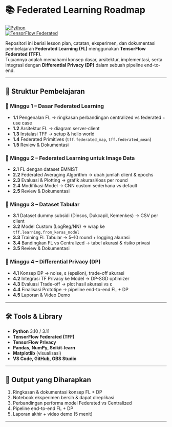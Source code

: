 # 📚 Federated Learning Roadmap

[![Python](https://img.shields.io/badge/Python-3.10%2F3.11-blue)](https://www.python.org/)  
[![TensorFlow Federated](https://img.shields.io/badge/TensorFlow-Federated-orange)](https://www.tensorflow.org/federated)  


Repositori ini berisi lesson plan, catatan, eksperimen, dan dokumentasi pembelajaran **Federated Learning (FL)** menggunakan **TensorFlow Federated (TFF)**.  
Tujuannya adalah memahami konsep dasar, arsitektur, implementasi, serta integrasi dengan **Differential Privacy (DP)** dalam sebuah pipeline end-to-end.  

---

## 🚀 Struktur Pembelajaran

### 📌 Minggu 1 – Dasar Federated Learning
- **1.1** Pengenalan FL → ringkasan perbandingan centralized vs federated + use case  
- **1.2** Arsitektur FL → diagram server-client  
- **1.3** Instalasi TFF → setup & hello world  
- **1.4** Federated Primitives (`tff.federated_map`, `tff.federated_mean`)  
- **1.5** Review & Dokumentasi  

### 📌 Minggu 2 – Federated Learning untuk Image Data
- **2.1** FL dengan dataset EMNIST  
- **2.2** Federated Averaging Algorithm → ubah jumlah client & epochs  
- **2.3** Evaluasi & Plotting → grafik akurasi/loss per round  
- **2.4** Modifikasi Model → CNN custom sederhana vs default  
- **2.5** Review & Dokumentasi  

### 📌 Minggu 3 – Dataset Tabular
- **3.1** Dataset dummy subsidi (Dinsos, Dukcapil, Kemenkes) → CSV per client  
- **3.2** Model Custom (LogReg/NN) → wrap ke `tff.learning.from_keras_model`  
- **3.3** Training FL Tabular → 5–10 round + logging akurasi  
- **3.4** Bandingkan FL vs Centralized → tabel akurasi & risiko privasi  
- **3.5** Review & Dokumentasi  

### 📌 Minggu 4 – Differential Privacy (DP)
- **4.1** Konsep DP → noise, ε (epsilon), trade-off akurasi  
- **4.2** Integrasi TF Privacy ke Model → DP-SGD optimizer  
- **4.3** Evaluasi Trade-off → plot hasil akurasi vs ε  
- **4.4** Finalisasi Prototipe → pipeline end-to-end FL + DP  
- **4.5** Laporan & Video Demo  

---


## 🛠️ Tools & Library
- **Python** 3.10 / 3.11  
- **TensorFlow Federated (TFF)**  
- **TensorFlow Privacy**  
- **Pandas, NumPy, Scikit-learn**  
- **Matplotlib** (visualisasi)  
- **VS Code, GitHub, OBS Studio**  

---

## 📌 Output yang Diharapkan
1. Ringkasan & dokumentasi konsep FL + DP  
2. Notebook eksperimen bersih & dapat direplikasi  
3. Perbandingan performa model Federated vs Centralized  
4. Pipeline end-to-end FL + DP  
5. Laporan akhir + video demo (5 menit)  

---

